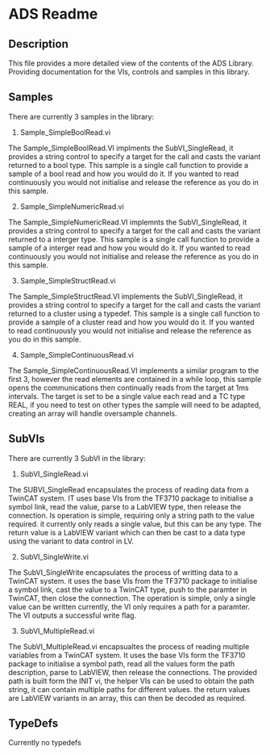 # ADS Readme

## Description

This file provides a more detailed view of the contents of the ADS Library. Providing documentation for the VIs, controls and samples in this library.

## Samples

There are currently 3 samples in the library:

1. Sample_SimpleBoolRead.vi

The Sample_SimpleBoolRead.VI implments the SubVI_SingleRead, it provides a string control to specify a target for the call and casts the variant returned to a bool type. This sample is a single call function to provide a sample of a bool read and how you would do it. If you wanted to read continuously you would not initialise and release the reference as you do in this sample.

2. Sample_SimpleNumericRead.vi

The Sample_SimpleNumericRead.VI implemnts the SubVI_SingleRead, it provides a string control to specify a target for the call and casts the variant returned to a interger type. This sample is a single call function to provide a sample of a interger read and how you would do it. If you wanted to read continuously you would not initialise and release the reference as you do in this sample.

3. Sample_SimpleStructRead.vi

The Sample_SimpleStructRead.VI implements the SubVI_SingleRead, it provides a string control to specify a target for the call and casts the variant returned to a cluster using a typedef. This sample is a single call function to provide a sample of a cluster read and how you would do it. If you wanted to read continuously you would not initialise and release the reference as you do in this sample.

4. Sample_SimpleContinuousRead.vi

The Sample_SimpleContinuousRead.VI implements a similar program to the first 3, however the read elements are contained in a while loop, this sample opens the communications then continually reads from the target at 1ms intervals. The target is set to be a single value each read and a TC type REAL, if you need to test on other types the sample will need to be adapted, creating an array will handle oversample channels.

## SubVIs

There are currently 3 SubVI in the library:

1. SubVI_SingleRead.vi

The SUBVI_SingleRead encapsulates the process of reading data from a TwinCAT system. IT uses base VIs from the TF3710 package to initialise a symbol link, read the value, parse to a LabVIEW type, then release the connection. Is operation is simple, requiring only a string path to the value required. it currently only reads a single value, but this can be any type. The return value is a LabVIEW variant which can then be cast to a data type using the variant to data control in LV.

2. SubVI_SingleWrite.vi

The SubVI_SingleWrite encapsulates the process of writting data to a TwinCAT system. it uses the base VIs from the TF3710 package to initialise a symbol link, cast the value to a TwinCAT type, push to the paramter in TwinCAT, then close the connection. The operation is simple, only a single value can be written currently, the VI only requires a path for a paramter. The VI outputs a successful write flag.

3. SubVI_MultipleRead.vi

The SubVI_MultipleRead.vi encapsualtes the process of reading multiple variables from a TwinCAT system. It uses the base VIs form the TF3710 package to initialise a symbol path, read all the values form the path description, parse to LabVIEW, then release the connections. The provided path is built form the INIT vi, the helper VIs can be used to obtain the path string, it can contain multiple paths for different values. the return values are LabVIEW variants in an array, this can then be decoded as required.

## TypeDefs

Currently no typedefs